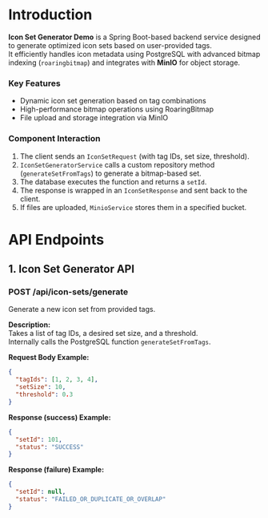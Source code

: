 # Introduction

**Icon Set Generator Demo** is a Spring Boot-based backend service designed to generate optimized icon sets based on user-provided tags.  
It efficiently handles icon metadata using PostgreSQL with advanced bitmap indexing (`roaringbitmap`) and integrates with **MinIO** for object storage.

### Key Features
- Dynamic icon set generation based on tag combinations  
- High-performance bitmap operations using RoaringBitmap  
- File upload and storage integration via MinIO  

### Component Interaction
1. The client sends an `IconSetRequest` (with tag IDs, set size, threshold).
2. `IconSetGeneratorService` calls a custom repository method (`generateSetFromTags`) to generate a bitmap-based set.
3. The database executes the function and returns a `setId`.
4. The response is wrapped in an `IconSetResponse` and sent back to the client.
5. If files are uploaded, `MinioService` stores them in a specified bucket.


# API Endpoints


##  1. Icon Set Generator API

### **POST /api/icon-sets/generate**

Generate a new icon set from provided tags.

**Description:**  
Takes a list of tag IDs, a desired set size, and a threshold.  
Internally calls the PostgreSQL function `generateSetFromTags`.

**Request Body Example:**
```json
{
  "tagIds": [1, 2, 3, 4],
  "setSize": 10,
  "threshold": 0.3
}

```

**Response (success) Example:**
```json
{
  "setId": 101,
  "status": "SUCCESS"
}
```
**Response (failure) Example:**
```json
{
  "setId": null,
  "status": "FAILED_OR_DUPLICATE_OR_OVERLAP"
}
```

